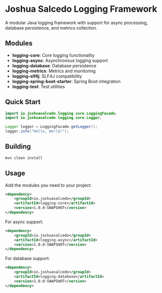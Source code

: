 # Joshua Salcedo Logging Framework

A modular Java logging framework with support for async processing, database persistence, and metrics collection.

## Modules

- **logging-core**: Core logging functionality
- **logging-async**: Asynchronous logging support  
- **logging-database**: Database persistence
- **logging-metrics**: Metrics and monitoring
- **logging-slf4j**: SLF4J compatibility
- **logging-spring-boot-starter**: Spring Boot integration
- **logging-test**: Test utilities

## Quick Start

```java
import io.joshuasalcedo.logging.core.LoggingFacade;
import io.joshuasalcedo.logging.core.Logger;

Logger logger = LoggingFacade.getLogger();
logger.info("Hello, World!");
```

## Building

```bash
mvn clean install
```

## Usage

Add the modules you need to your project:

```xml
<dependency>
    <groupId>io.joshuasalcedo</groupId>
    <artifactId>logging-core</artifactId>
    <version>1.0.0-SNAPSHOT</version>
</dependency>
```

For async support:
```xml
<dependency>
    <groupId>io.joshuasalcedo</groupId>
    <artifactId>logging-async</artifactId>
    <version>1.0.0-SNAPSHOT</version>
</dependency>
```

For database support:
```xml
<dependency>
    <groupId>io.joshuasalcedo</groupId>
    <artifactId>logging-database</artifactId>
    <version>1.0.0-SNAPSHOT</version>
</dependency>
```
